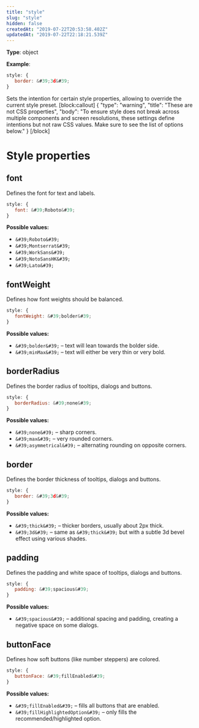 ```yaml
---
title: "style"
slug: "style"
hidden: false
createdAt: "2019-07-22T20:53:58.402Z"
updatedAt: "2019-07-22T22:18:21.539Z"
---
```

**Type**: object

**Example**:
```javascript
style: {
   border: &#39;3d&#39;
}
```

Sets the intention for certain style properties, allowing to override the current style preset.
[block:callout]
{
  &quot;type&quot;: &quot;warning&quot;,
  &quot;title&quot;: &quot;These are not CSS properties&quot;,
  &quot;body&quot;: &quot;To ensure style does not break across multiple components and screen resolutions, these settings define intentions but not raw CSS values. Make sure to see the list of options below.&quot;
}
[/block]
# Style properties

## font

Defines the font for text and labels.

```javascript
style: {
   font: &#39;Roboto&#39;
}
```

**Possible values:** 
- `&#39;Roboto&#39;`
- `&#39;Montserrat&#39;`
- `&#39;WorkSans&#39;`
- `&#39;NotoSansHK&#39;`
- `&#39;Lato&#39;`


## fontWeight

Defines how font weights should be balanced.

```javascript
style: {
   fontWeight: &#39;bolder&#39;
}
```

**Possible values:** 
- `&#39;bolder&#39;` – text will lean towards the bolder side.
- `&#39;minMax&#39;` – text will either be very thin or very bold.


## borderRadius

Defines the border radius of tooltips, dialogs and buttons.

```javascript
style: {
   borderRadius: &#39;none&#39;
}
```

**Possible values:** 
- `&#39;none&#39;` – sharp corners.
- `&#39;max&#39;` – very rounded corners.
- `&#39;asymmetrical&#39;` – alternating rounding on opposite corners.


## border

Defines the border thickness of tooltips, dialogs and buttons.

```javascript
style: {
   border: &#39;3d&#39;
}
```

**Possible values:** 
- `&#39;thick&#39;` – thicker borders, usually about 2px thick.
- `&#39;3d&#39;` – same as `&#39;thick&#39;` but with a subtle 3d bevel effect using various shades.


## padding

Defines the padding and white space of tooltips, dialogs and buttons.

```javascript
style: {
   padding: &#39;spacious&#39;
}
```

**Possible values:** 
- `&#39;spacious&#39;` – additional spacing and padding, creating a negative space on some dialogs.


## buttonFace

Defines how soft buttons (like number steppers) are colored.

```javascript
style: {
   buttonFace: &#39;fillEnabled&#39;
}
```

**Possible values:** 
- `&#39;fillEnabled&#39;` – fills all buttons that are enabled.
- `&#39;fillHighlightedOption&#39;` – only fills the recommended/highlighted option.
